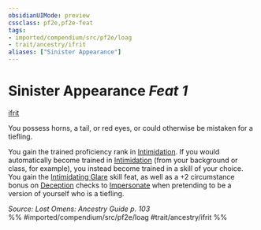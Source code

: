 ```yaml
---
obsidianUIMode: preview
cssclass: pf2e,pf2e-feat
tags:
- imported/compendium/src/pf2e/loag
- trait/ancestry/ifrit
aliases: ["Sinister Appearance"]
---
```

# Sinister Appearance  *Feat 1*  
[ifrit](ifrit-b2.md)  


You possess horns, a tail, or red eyes, or could otherwise be mistaken for a tiefling.

You gain the trained proficiency rank in [Intimidation](../skills.md#Intimidation). If you would automatically become trained in [Intimidation](../skills.md#Intimidation) (from your background or class, for example), you instead become trained in a skill of your choice. You gain the [Intimidating Glare](intimidating-glare.md) skill feat, as well as a +2 circumstance bonus on [Deception](../skills.md#Deception) checks to [Impersonate](impersonate.md) when pretending to be a version of yourself who is a tiefling.

*Source: Lost Omens: Ancestry Guide p. 103*  
%% #imported/compendium/src/pf2e/loag #trait/ancestry/ifrit %%